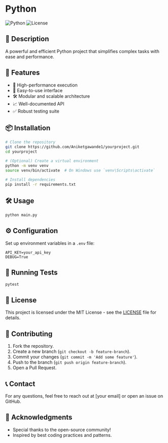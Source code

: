 # Python

![Python](https://img.shields.io/badge/Python-3.x-blue.svg)
![License](https://img.shields.io/badge/License-MIT-green.svg)

## 📌 Description
A powerful and efficient Python project that simplifies complex tasks with ease and performance.

## 🚀 Features
- 🚀 High-performance execution
- 🔧 Easy-to-use interface
- 🛠️ Modular and scalable architecture
- 📈 Well-documented API
- ✅ Robust testing suite

## 📦 Installation

```bash
# Clone the repository
git clone https://github.com/Aniketgawande1/yourproject.git
cd yourproject

# (Optional) Create a virtual environment
python -m venv venv
source venv/bin/activate  # On Windows use `venv\Scripts\activate`

# Install dependencies
pip install -r requirements.txt
```

## 🛠 Usage
```bash
python main.py
```

## ⚙ Configuration
Set up environment variables in a `.env` file:
```
API_KEY=your_api_key
DEBUG=True
```

## 🧪 Running Tests
```bash
pytest
```

## 📜 License
This project is licensed under the MIT License - see the [LICENSE](LICENSE) file for details.

## 🤝 Contributing
1. Fork the repository.
2. Create a new branch (`git checkout -b feature-branch`).
3. Commit your changes (`git commit -m 'Add some feature'`).
4. Push to the branch (`git push origin feature-branch`).
5. Open a Pull Request.

## 📞 Contact
For any questions, feel free to reach out at [your email] or open an issue on GitHub.

## 🌟 Acknowledgments
- Special thanks to the open-source community!
- Inspired by best coding practices and patterns.


